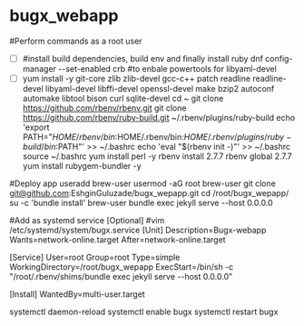 # bugx_webapp

#Perform commands as a root user

- [ ] #install build dependencies, build env and finally install ruby 
dnf config-manager --set-enabled crb	#to enbale powertools for libyaml-devel
- [ ] yum install -y git-core zlib zlib-devel gcc-c++ patch readline readline-devel libyaml-devel libffi-devel openssl-devel make bzip2 autoconf automake libtool bison curl sqlite-devel
cd ~
git clone https://github.com/rbenv/rbenv.git
git clone https://github.com/rbenv/ruby-build.git ~/.rbenv/plugins/ruby-build
echo 'export PATH="$HOME/rbenv/bin:$HOME/.rbenv/bin:$HOME/.rbenv/plugins/ruby-build/bin:$PATH"' >> ~/.bashrc
echo 'eval "$(rbenv init -)"' >> ~/.bashrc
source ~/.bashrc
yum install perl -y
rbenv install 2.7.7
rbenv global 2.7.7
yum install rubygem-bundler -y

#Deploy app
useradd brew-user
usermod -aG root brew-user
git clone git@github.com:EshginGuluzade/bugx_wepapp.git
cd /root/bugx_wepapp/
su -c 'bundle install' brew-user
bundle exec jekyll serve --host 0.0.0.0

#Add as systemd service [Optional]
#vim /etc/systemd/system/bugx.service
[Unit]
Description=Bugx-webapp
Wants=network-online.target
After=network-online.target

[Service]
User=root
Group=root
Type=simple
WorkingDirectory=/root/bugx_wepapp
ExecStart=/bin/sh -c "/root/.rbenv/shims/bundle exec jekyll serve --host 0.0.0.0"

[Install]
WantedBy=multi-user.target

systemctl daemon-reload
systemctl enable bugx
systemctl restart bugx
